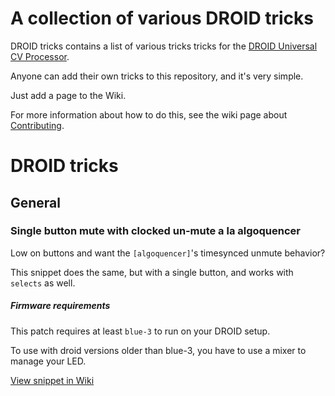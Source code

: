 # A collection of various DROID tricks

DROID tricks contains a list of various tricks tricks for the [DROID Universal CV Processor](https://shop.dermannmitdermaschine.de/pages/droid-universal-cv-processor).

Anyone can add their own tricks to this repository, and it's very simple.

Just add a page to the Wiki.

For more information about how to do this, see the wiki page about [Contributing](../../wiki/Contributing).

# DROID tricks
## General
### Single button mute with clocked un‐mute a la algoquencer
Low on buttons and want the `[algoquencer]`'s timesynced unmute behavior?

This snippet does the same, but with a single button, and works with `selects` as well.

##### Firmware requirements
This patch requires at least `blue-3` to run on your DROID setup.

To use with droid versions older than blue-3, you have to use a mixer to manage
your LED.

[View snippet in Wiki](../../wiki//home/runner/work/droid-tricks/droid-tricks/droid-tricks.wiki/Single-button-mute-with-clocked-un‐mute-a-la-algoquencer.md)
